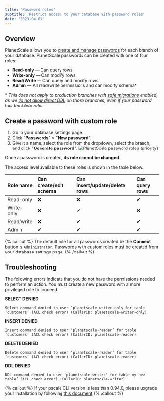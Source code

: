 ```yaml
---
title: 'Password roles'
subtitle: 'Restrict access to your database with password roles'
date: '2023-04-05'
---
```


## Overview

PlanetScale allows you to [create and manage passwords](/docs/concepts/connection-strings) for each branch of your database. PlanetScale passwords can be created with one of four roles:

- **Read-only** — Can query rows
- **Write-only** — Can modify rows
- **Read/Write** — Can query and modify rows
- **Admin** — All read/write permissions and can modify schema\*

\* _This does not apply to production branches with [safe migrations](/docs/concepts/safe-migrations) enabled, as we [do not allow direct DDL](/docs/learn/how-online-schema-change-tools-work) on those branches, even if your password has the `Admin` role._

## Create a password with custom role

1. Go to your database settings page.
2. Click "**Passwords**" > "**New password**".
3. Give it a name, select the role from the dropdown, select the branch, and click "**Generate password**".
   ![PlanetScale password roles {priority}](/assets/docs/concepts/password-roles/roles.png)

Once a password is created, **its role cannot be changed**.

The access level available to these roles is shown in the table below.

| Role name  | Can create/edit schema | Can insert/update/delete rows | Can query rows |
| :--------- | :--------------------- | :---------------------------- | :------------- |
| Read-only  | ❌                     | ❌                            | ✔             |
| Write-only | ❌                     | ✔                            | ❌             |
| Read/write | ❌                     | ✔                            | ✔             |
| Admin      | ✔                     | ✔                            | ✔             |

{% callout %}
The default role for all passwords created by the **Connect** button is `Administrator`. Passwords with custom roles
must be created from your database settings page.
{% /callout %}

## Troubleshooting

The following errors indicate that you do not have the permissions needed to perform an action. You must create a new password with a more privileged role to proceed.

**SELECT DENIED**

`Select command denied to user ‘planetscale-writer-only for table ‘customers’ (ACL check error) (CallerID: planetscale-writer-only)`

**INSERT DENIED**

`Insert command denied to user ‘planetscale-reader’ for table ‘customers’ (ACL check error) (CallerID: planetscale-reader)`

**DELETE DENIED**

`Delete command denied to user ‘planetscale-reader’ for table ‘customers’ (ACL check error) (CallerID: planetscale-reader)`

**DDL DENIED**

`DDL command denied to user ‘planetscale-writer' for table my-new-table’ (ACL check error) (CallerID: planetscale-writer)`

{% callout %}
If your pscale CLI version is less than 0.94.0, please upgrade your installation by following [this
document](/docs/concepts/planetscale-environment-setup)
{% /callout %}
